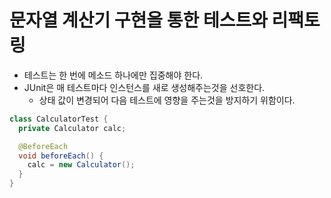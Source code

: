 # 문자열 계산기 구현을 통한 테스트와 리팩토링

- 테스트는 한 번에 메소드 하나에만 집중해야 한다.
- JUnit은 매 테스트마다 인스턴스를 새로 생성해주는것을 선호한다.
    - 상태 값이 변경되어 다음 테스트에 영향을 주는것을 방지하기 위함이다.
```java
class CalculatorTest {
  private Calculator calc;

  @BeforeEach
  void beforeEach() {
    calc = new Calculator();
  } 
}
```